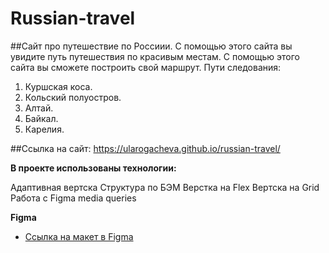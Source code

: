 # Russian-travel

##Сайт про путешествие по Россиии. С помощью этого сайта вы увидите путь путешествия по красивым местам. С помощью этого сайта вы сможете построить свой маршрут.
Пути следования:

1. Куршская коса.
2. Кольский полуостров.
3. Алтай.
4. Байкал.
5. Карелия.

##Ссылка на сайт:
https://ularogacheva.github.io/russian-travel/

**В проекте использованы технологии:**

Адаптивная вертска
Структура по БЭМ
Верстка на Flex
Вертска на Grid
Работа с Figma
media queries

**Figma**

- [Ссылка на макет в Figma](https://www.figma.com/file/5S2WSbEFL6awjVWJ0NWL8Q/Sprint-3_-Russia-_-desktop-mobile?node-id=28503%3A0)
